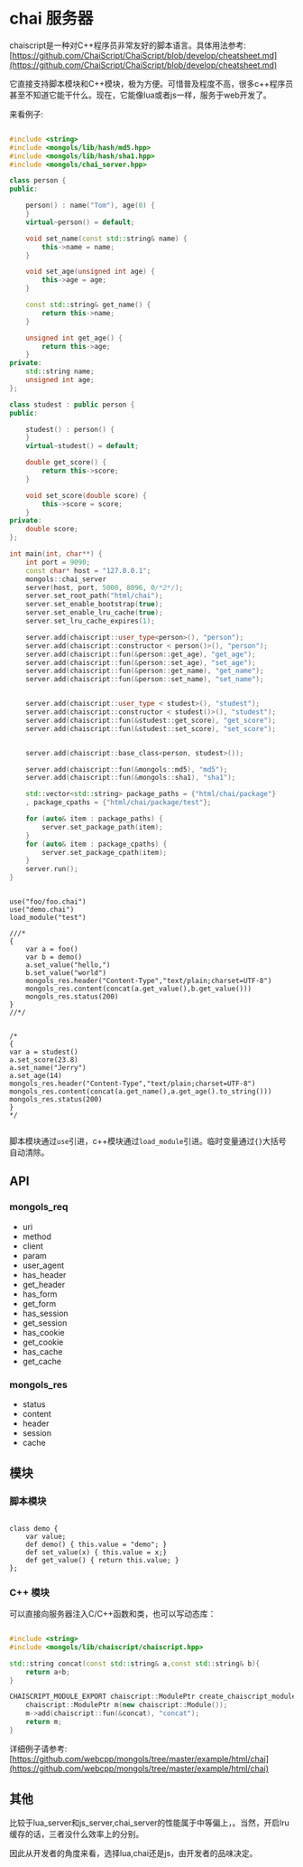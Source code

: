 # chai 服务器
chaiscript是一种对C++程序员非常友好的脚本语言。具体用法参考:[https://github.com/ChaiScript/ChaiScript/blob/develop/cheatsheet.md](https://github.com/ChaiScript/ChaiScript/blob/develop/cheatsheet.md)

它直接支持脚本模块和C++模块，极为方便。可惜普及程度不高，很多c++程序员甚至不知道它能干什么。现在，它能像lua或者js一样，服务于web开发了。


来看例子:

```cpp

#include <string>
#include <mongols/lib/hash/md5.hpp>
#include <mongols/lib/hash/sha1.hpp>
#include <mongols/chai_server.hpp>

class person {
public:

    person() : name("Tom"), age(0) {
    }
    virtual~person() = default;

    void set_name(const std::string& name) {
        this->name = name;
    }

    void set_age(unsigned int age) {
        this->age = age;
    }

    const std::string& get_name() {
        return this->name;
    }

    unsigned int get_age() {
        return this->age;
    }
private:
    std::string name;
    unsigned int age;
};

class studest : public person {
public:

    studest() : person() {
    }
    virtual~studest() = default;

    double get_score() {
        return this->score;
    }

    void set_score(double score) {
        this->score = score;
    }
private:
    double score;
};

int main(int, char**) {
    int port = 9090;
    const char* host = "127.0.0.1";
    mongols::chai_server
    server(host, port, 5000, 8096, 0/*2*/);
    server.set_root_path("html/chai");
    server.set_enable_bootstrap(true);
    server.set_enable_lru_cache(true);
    server.set_lru_cache_expires(1);

    server.add(chaiscript::user_type<person>(), "person");
    server.add(chaiscript::constructor < person()>(), "person");
    server.add(chaiscript::fun(&person::get_age), "get_age");
    server.add(chaiscript::fun(&person::set_age), "set_age");
    server.add(chaiscript::fun(&person::get_name), "get_name");
    server.add(chaiscript::fun(&person::set_name), "set_name");


    server.add(chaiscript::user_type < studest>(), "studest");
    server.add(chaiscript::constructor < studest()>(), "studest");
    server.add(chaiscript::fun(&studest::get_score), "get_score");
    server.add(chaiscript::fun(&studest::set_score), "set_score");


    server.add(chaiscript::base_class<person, studest>());

    server.add(chaiscript::fun(&mongols::md5), "md5");
    server.add(chaiscript::fun(&mongols::sha1), "sha1");

    std::vector<std::string> package_paths = {"html/chai/package"}
    , package_cpaths = {"html/chai/package/test"};

    for (auto& item : package_paths) {
        server.set_package_path(item);
    }
    for (auto& item : package_cpaths) {
        server.set_package_cpath(item);
    }
    server.run();
}

```

```shell

use("foo/foo.chai")
use("demo.chai")
load_module("test")

///*
{
    var a = foo()
    var b = demo()
    a.set_value("hello,")
    b.set_value("world")
    mongols_res.header("Content-Type","text/plain;charset=UTF-8")
    mongols_res.content(concat(a.get_value(),b.get_value()))
    mongols_res.status(200)
}
//*/


/*
{
var a = studest()
a.set_score(23.8)
a.set_name("Jerry")
a.set_age(14)
mongols_res.header("Content-Type","text/plain;charset=UTF-8")
mongols_res.content(concat(a.get_name(),a.get_age().to_string()))
mongols_res.status(200)
}
*/


```

脚本模块通过`use`引进，c++模块通过`load_module`引进。临时变量通过`{}`大括号自动清除。

## API

### mongols_req
- uri
- method
- client
- param
- user_agent
- has_header
- get_header
- has_form
- get_form
- has_session
- get_session
- has_cookie
- get_cookie
- has_cache
- get_cache
### mongols_res
- status
- content
- header
- session
- cache


## 模块
### 脚本模块
```shell

class demo {
    var value;
    def demo() { this.value = "demo"; }
    def set_value(x) { this.value = x;}
    def get_value() { return this.value; }
};

```

### C++ 模块
可以直接向服务器注入C/C++函数和类，也可以写动态库：

```cpp

#include <string>
#include <mongols/lib/chaiscript/chaiscript.hpp>

std::string concat(const std::string& a,const std::string& b){
    return a+b;
}

CHAISCRIPT_MODULE_EXPORT chaiscript::ModulePtr create_chaiscript_module_test() {
    chaiscript::ModulePtr m(new chaiscript::Module());
    m->add(chaiscript::fun(&concat), "concat");
    return m;
}

```

详细例子请参考:[https://github.com/webcpp/mongols/tree/master/example/html/chai](https://github.com/webcpp/mongols/tree/master/example/html/chai)

## 其他

比较于lua_server和js_server,chai_server的性能属于中等偏上，。当然，开启lru缓存的话，三者没什么效率上的分别。

因此从开发者的角度来看，选择lua,chai还是js，由开发者的品味决定。
